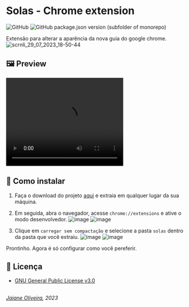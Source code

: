 # Solas - Chrome extension
![GitHub](https://img.shields.io/github/license/JaianeOliveira/solas)
![GitHub package.json version (subfolder of monorepo)](https://img.shields.io/github/package-json/v/JaianeOliveira/solas)


Extensão para alterar a aparência da nova guia do google chrome.
![scrnli_29_07_2023_18-50-44](https://github.com/JaianeOliveira/solas/assets/82323559/6430f889-7d6e-4687-8280-20777f9e675a)

## 🖼️ Preview
<video width="320" height="240" src="https://github.com/JaianeOliveira/solas/assets/82323559/7b56db36-51b4-46eb-9439-fde4c22f3a49" controls alt='preview-video' ></video>

## :wrench: Como instalar
1. Faça o download do projeto [aqui](https://drive.google.com/file/d/10M323mlPfAjf0HruRhxKdgUFeG2rQcVH/view?usp=sharing) e extraia em qualquer lugar da sua máquina.

2. Em seguida, abra o navegador, acesse `chrome://extensions` e ative o modo desenvolvedor.
  ![image](https://github.com/JaianeOliveira/nature-chrome-theme/assets/82323559/6beb5216-9d0d-416a-b2a3-e6e97f7b4aea)
  ![image](https://github.com/JaianeOliveira/nature-chrome-theme/assets/82323559/6d16a281-97eb-4dad-8c41-9ae6eeb87f91)

3. Clique em `carregar sem compactação` e selecione a pasta `solas` dentro da pasta que você extraiu.
![image](https://github.com/JaianeOliveira/solas/assets/82323559/f3ec9cb9-3fc1-437c-bbde-cce7f85b2f19)
![image](https://github.com/JaianeOliveira/solas/assets/82323559/1049e9d3-bb20-4ce5-ba69-0433dbb8944c)

Prontinho. Agora é só configurar como você pereferir.


## 🔑 Licença
- [GNU General Public License v3.0](https://github.com/JaianeOliveira/solas/blob/main/LICENSE)

##
###### *[Jaiane Oliveira](https://github.com/jaianeoliveira), 2023* 
